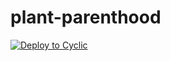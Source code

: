 # plant-parenthood

[![Deploy to Cyclic](https://deploy.cyclic.sh/button.svg)](https://deploy.cyclic.sh/)